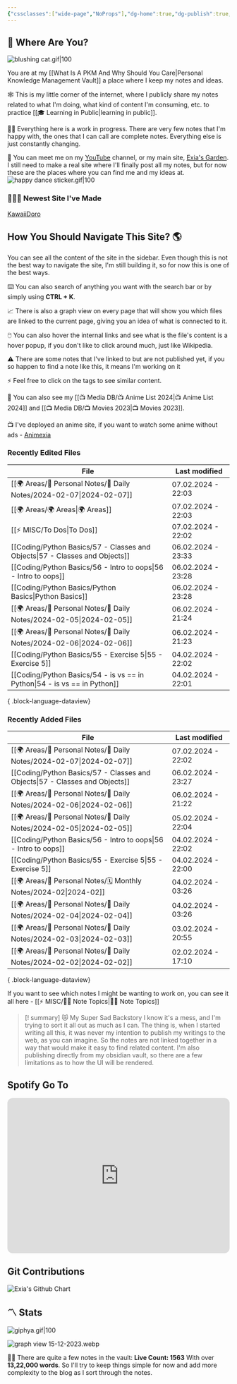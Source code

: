 ```yaml
---
{"cssclasses":["wide-page","NoProps"],"dg-home":true,"dg-publish":true,"permalink":"/000-digital-garden/start-here/","tags":["gardenEntry"],"dgPassFrontmatter":true,"noteIcon":"3","created":"2023-12-10T08:50:33.353+05:30","updated":"2024-02-02T17:59:00.230+05:30"}
---
```


## 🫨 Where Are You?

![blushing cat.gif|100](/img/user/Resources/%F0%9F%93%81%20Files/%F0%9F%93%B8Images/blushing%20cat.gif)

You are at my [[What Is A PKM And Why Should You Care\|Personal Knowledge Management Vault]] a place where I keep my notes and ideas.

🕸️ This is my little corner of the internet, where I publicly share my notes related to what I'm doing, what kind of content I'm consuming, etc. to practice [[🎓 Learning in Public\|learning in public]].

👷🏻 Everything here is a work in progress. There are very few notes that I'm happy with, the ones that I can call are complete notes. Everything else is just constantly changing.

📄 You can meet me on my [YouTube](https://youtube.com/@naamnahihai) channel, or my main site, [Exia's Garden](https://exiasgarden.pages.dev). I still need to make a real site where I'll finally post all my notes, but for now these are the places where you can find me and my ideas at.
![happy dance sticker.gif|100](/img/user/Resources/%F0%9F%93%81%20Files/%F0%9F%93%B8Images/happy%20dance%20sticker.gif)
### 🧑🏻‍💻 Newest Site I've Made
[KawaiiDoro](https://kawaiidoro.com)

## How You Should Navigate This Site? 🌎
You can see all the content of the site in the sidebar. Even though this is not the best way to navigate the site, I'm still building it, so for now this is one of the best ways.

⌨️ You can also search of anything you want with the search bar or by simply using **CTRL + K**.

📈 There is also a graph view on every page that will show you which files are linked to the current page, giving you an idea of what is connected to it.

🖱️ You can also hover the internal links and see what is the file's content is a hover popup, if you don't like to click around much, just like Wikipedia.

⚠️ There are some notes that I've linked to but are not published yet, if you so happen to find a note like this, it means I'm working on it

⚡ Feel free to click on the tags to see similar content.

🎥 You can also see my [[📺 Media DB/📺 Anime List 2024\|📺 Anime List 2024]] and [[📺 Media DB/📺 Movies 2023\|📺 Movies 2023]].

📺 I've deployed an anime site, if you want to watch some anime without ads - [Animexia](https://anime.insightfulsage.com/)

### Recently Edited Files
| File                                                                           | Last modified      |
| ------------------------------------------------------------------------------ | ------------------ |
| [[🌍 Areas/📧 Personal Notes/📓 Daily Notes/2024-02-07\|2024-02-07]]        | 07.02.2024 - 22:03 |
| [[🌍 Areas/🌍 Areas\|🌍 Areas]]                                             | 07.02.2024 - 22:03 |
| [[⚡ MISC/To Dos\|To Dos]]                                                   | 07.02.2024 - 22:02 |
| [[Coding/Python Basics/57 - Classes and Objects\|57 - Classes and Objects]] | 06.02.2024 - 23:33 |
| [[Coding/Python Basics/56 - Intro to oops\|56 - Intro to oops]]             | 06.02.2024 - 23:28 |
| [[Coding/Python Basics/Python Basics\|Python Basics]]                       | 06.02.2024 - 23:28 |
| [[🌍 Areas/📧 Personal Notes/📓 Daily Notes/2024-02-05\|2024-02-05]]        | 06.02.2024 - 21:24 |
| [[🌍 Areas/📧 Personal Notes/📓 Daily Notes/2024-02-06\|2024-02-06]]        | 06.02.2024 - 21:23 |
| [[Coding/Python Basics/55 - Exercise 5\|55 - Exercise 5]]                   | 04.02.2024 - 22:02 |
| [[Coding/Python Basics/54 - is vs == in Python\|54 - is vs == in Python]]   | 04.02.2024 - 22:01 |

{ .block-language-dataview}

### Recently Added Files
| File                                                                           | Last modified      |
| ------------------------------------------------------------------------------ | ------------------ |
| [[🌍 Areas/📧 Personal Notes/📓 Daily Notes/2024-02-07\|2024-02-07]]        | 07.02.2024 - 22:02 |
| [[Coding/Python Basics/57 - Classes and Objects\|57 - Classes and Objects]] | 06.02.2024 - 23:27 |
| [[🌍 Areas/📧 Personal Notes/📓 Daily Notes/2024-02-06\|2024-02-06]]        | 06.02.2024 - 21:22 |
| [[🌍 Areas/📧 Personal Notes/📓 Daily Notes/2024-02-05\|2024-02-05]]        | 05.02.2024 - 22:04 |
| [[Coding/Python Basics/56 - Intro to oops\|56 - Intro to oops]]             | 04.02.2024 - 22:02 |
| [[Coding/Python Basics/55 - Exercise 5\|55 - Exercise 5]]                   | 04.02.2024 - 22:00 |
| [[🌍 Areas/📧 Personal Notes/🗓 Monthly Notes/2024-02\|2024-02]]            | 04.02.2024 - 03:26 |
| [[🌍 Areas/📧 Personal Notes/📓 Daily Notes/2024-02-04\|2024-02-04]]        | 04.02.2024 - 03:26 |
| [[🌍 Areas/📧 Personal Notes/📓 Daily Notes/2024-02-03\|2024-02-03]]        | 03.02.2024 - 20:55 |
| [[🌍 Areas/📧 Personal Notes/📓 Daily Notes/2024-02-02\|2024-02-02]]        | 02.02.2024 - 17:10 |

{ .block-language-dataview}

If you want to see which notes I might be wanting to work on, you can see it all here - [[⚡ MISC/✍🏻 Note Topics\|✍🏻 Note Topics]]

>[! summary]  😿 My Super Sad Backstory
> I know it's a mess, and I'm trying to sort it all out as much as I can.
The thing is, when I started writing all this, it was never my intention to publish my writings to the web, as you can imagine.
So the notes are not linked together in a way that would make it easy to find related content.
I'm also publishing directly from my obsidian vault, so there are a few limitations as to how the UI will be rendered.

## Spotify Go To
<iframe style="border-radius:12px" src="https://open.spotify.com/embed/playlist/37i9dQZF1EIYpUgYYPrm7Z?utm_source=generator&theme=0" width="100%" height="352" frameBorder="0" allowfullscreen="" allow="autoplay; clipboard-write; encrypted-media; fullscreen; picture-in-picture" loading="lazy"></iframe>

## Git Contributions
<img src="https://ghchart.rshah.org/A020F0/ooexiaoo" alt="Exia's Github Chart" />

## 〽️ Stats
![giphya.gif|100](/img/user/Resources/%F0%9F%93%81%20Files/%F0%9F%93%B8Images/giphya.gif)

![graph view 15-12-2023.webp](/img/user/Resources/%F0%9F%93%81%20Files/%F0%9F%93%B8Images/graph%20view%2015-12-2023.webp)

😵‍💫 There are quite a few notes in the vault:
**Live Count: 1563** With over **13,22,000 words**.
So I'll try to keep things simple for now and add more complexity to the blog as I sort through the notes.